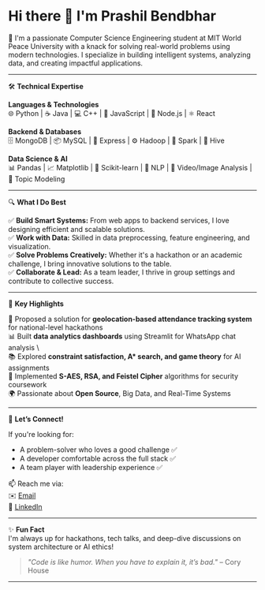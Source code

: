 # Hi there 👋 I'm Prashil Bendbhar

🚀 I'm a passionate Computer Science Engineering student at MIT World Peace University with a knack for solving real-world problems using modern technologies. I specialize in building intelligent systems, analyzing data, and creating impactful applications.

---

🛠️ **Technical Expertise**

**Languages & Technologies**  
🌐 Python | ☕ Java | 💻 C++ | 🧰 JavaScript | 🌟 Node.js | ⚛️ React 

**Backend & Databases**  
🗄️ MongoDB | 📦 MySQL | 🔄 Express | ⚙️ Hadoop | 🔎 Spark | 🐝 Hive

**Data Science & AI**  
📊 Pandas | 📈 Matplotlib | 🤖 Scikit-learn | 💬 NLP | 🎥 Video/Image Analysis | 🧠 Topic Modeling

---

🔍 **What I Do Best**

✅ **Build Smart Systems:** From web apps to backend services, I love designing efficient and scalable solutions.  
✅ **Work with Data:** Skilled in data preprocessing, feature engineering, and visualization.  
✅ **Solve Problems Creatively:** Whether it's a hackathon or an academic challenge, I bring innovative solutions to the table.  
✅ **Collaborate & Lead:** As a team leader, I thrive in group settings and contribute to collective success.

---

🌟 **Key Highlights**

📲 Proposed a solution for **geolocation-based attendance tracking system** for national-level hackathons  
📊 Built **data analytics dashboards** using Streamlit for WhatsApp chat analysis  \  
📚 Explored **constraint satisfaction, A\* search, and game theory** for AI assignments  
🧪 Implemented **S-AES, RSA, and Feistel Cipher** algorithms for security coursework  
🌍 Passionate about **Open Source**, Big Data, and Real-Time Systems  

---

💬 **Let’s Connect!**

If you're looking for:

- A problem-solver who loves a good challenge ✅  
- A developer comfortable across the full stack ✅  
- A team player with leadership experience ✅  

📫 Reach me via:  
✉️ [Email](mailto:your-prashilbendbhar1630@gmail.com)  
💼 [LinkedIn](https://www.linkedin.com/in/prashilbendbhar1630)  
<!--🌐 [Portfolio](https://your-portfolio-link.com)-->

---

✨ **Fun Fact**  
I'm always up for hackathons, tech talks, and deep-dive discussions on system architecture or AI ethics!

> _"Code is like humor. When you have to explain it, it’s bad."_ – Cory House

---

<!--
**Prashil1630/Prashil1630** is a ✨ _special_ ✨ repository because its `README.md` (this file) appears on your GitHub profile.

Here are some ideas to get you started:

- 🔭 I’m currently working on a geolocation-based attendance tracker and intelligent analytics systems
- 🌱 I’m currently learning advanced data science, ML deployment, and full-stack engineering
- 👯 I’m looking to collaborate on open source, ed-tech, or civic tech projects
- 🤔 I’m looking for help with contributing to large-scale open source projects
- 💬 Ask me about hackathons, backend APIs, or system design!
- 📫 How to reach me: prashil@example.com
- 😄 Pronouns: he/him
- ⚡ Fun fact: I love debugging more than writing code — solving the puzzle is the real thrill!
-->
